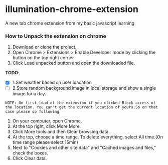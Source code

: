 # illumination-chrome-extension
A new tab chrome extension from my basic javascript learning
### How to Unpack the extension on chrome 
1. Download or clone the project. 
2. Open Chrome > Extensions > Enable Developer mode by clicking the button on the top right corner 
3. Click Load unpacked button and open the downloaded file.

**TODO**:

- [x] 1.Set weather based on user loacation 
- [ ] 2.Store random background image in local storage and show a single image for a day.  

`NOTE:
On first load of the extension if you clicked Block access of the location. You can't get the current location of yours.So on that case please do following
`

1. On your computer, open Chrome.
2. At the top right, click More More.
3. Click More tools and then Clear browsing data.
4. At the top, choose a time range. To delete everything, select All time.(On time range please select 15min)
5. Next to "Cookies and other site data" and "Cached images and files," check the boxes.
6. Click Clear data. 